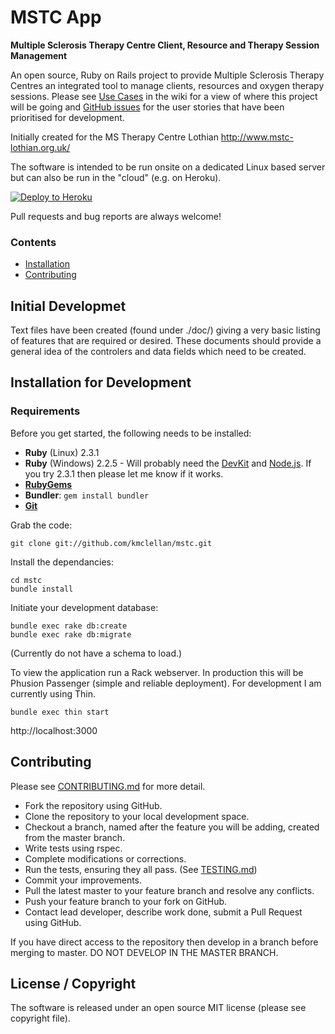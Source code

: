 # MSTC App

**Multiple Sclerosis Therapy Centre Client, Resource and Therapy Session Management**

An open source, Ruby on Rails project to provide Multiple Sclerosis Therapy Centres an integrated tool to manage clients, resources and oxygen therapy sessions.  Please see [Use Cases](https://github.com/kmclellan/mstc/wiki/Use-Cases) in the wiki for a view of where this project will be going and [GitHub issues](https://github.com/kmclellan/mstc/issues/) for the user stories that have been prioritised for development.

Initially created for the MS Therapy Centre Lothian http://www.mstc-lothian.org.uk/

The software is intended to be run onsite on a dedicated Linux based server but can also be run in the "cloud" (e.g. on Heroku).

[![Deploy to Heroku](https://www.herokucdn.com/deploy/button.svg)](https://heroku.com/deploy)

Pull requests and bug reports are always welcome!

### Contents
- [Installation](#installation-for-development)
- [Contributing](#contributing)

## Initial Developmet

Text files have been created (found under ./doc/) giving a very basic listing of features that are required or desired.  These documents should provide a general idea of the controlers and data fields which need to be created.

## Installation for Development

### Requirements

Before you get started, the following needs to be installed:

  * **Ruby** (Linux) 2.3.1
  * **Ruby** (Windows) 2.2.5  -  Will probably need the [DevKit](http://rubyinstaller.org/downloads/) and [Node.js](https://nodejs.org/en/). If you try 2.3.1 then please let me know if it works.
  * [**RubyGems**](http://rubygems.org/)
  * **Bundler**: `gem install bundler`
  * [**Git**](http://help.github.com/git-installation-redirect)

Grab the code:

```
git clone git://github.com/kmclellan/mstc.git
```

Install the dependancies:

```
cd mstc
bundle install
```

Initiate your development database:

```
bundle exec rake db:create
bundle exec rake db:migrate
```

(Currently do not have a schema to load.)

To view the application run a Rack webserver.  In production this will be Phusion Passenger (simple and reliable deployment).  For development I am currently using Thin.

```
bundle exec thin start
```

http://localhost:3000


## Contributing

Please see [CONTRIBUTING.md](https://github.com/kmclellan/mstc/blob/master/CONTRIBUTING.md) for more detail.

 - Fork the repository using GitHub.
 - Clone the repository to your local development space.
 - Checkout a branch, named after the feature you will be adding, created from the master branch.
 - Write tests using rspec.
 - Complete modifications or corrections.
 - Run the tests, ensuring they all pass. (See [TESTING.md](https://github.com/kmclellan/mstc/blob/master/TESTING.md))
 - Commit your improvements.
 - Pull the latest master to your feature branch and resolve any conflicts.
 - Push your feature branch to your fork on GitHub.
 - Contact lead developer, describe work done, submit a Pull Request using GitHub.

If you have direct access to the repository then develop in a branch before merging to master.  DO NOT DEVELOP IN THE MASTER BRANCH.

## License / Copyright

The software is released under an open source MIT license (please see copyright file).
